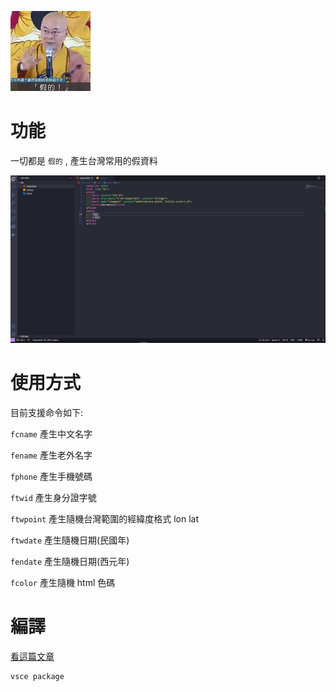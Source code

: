 ![image](./images/fake128x128.jpg)

# 功能

一切都是 `假的` ,  產生台灣常用的假資料

![image](./images/features.gif)

# 使用方式
目前支援命令如下:

`fcname` 產生中文名字

`fename` 產生老外名字

`fphone` 產生手機號碼

`ftwid` 產生身分證字號

`ftwpoint` 產生隨機台灣範圍的經緯度格式 lon lat

`ftwdate` 產生隨機日期(民國年)

`fendate` 產生隨機日期(西元年)

`fcolor` 產生隨機 html 色碼

# 編譯
[看這篇文章](https://itnext.io/creating-and-publishing-vs-code-extensions-912b5b8b529)
```
vsce package
```